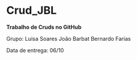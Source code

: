 # Crud_JBL
**Trabalho de Cruds no GitHub**

Grupo:  Luisa Soares
        João Barbat
        Bernardo Farias

Data de entrega: 06/10
